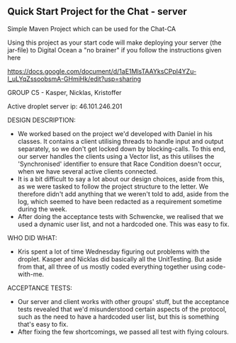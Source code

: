 ## Quick Start Project for the Chat - server

Simple Maven Project which can be used for the Chat-CA 

Using this project as your start code will make deploying your server (the jar-file) to Digital Ocean a "no brainer" if you follow the instructions given here

https://docs.google.com/document/d/1aE1MlsTAAYksCPpI4YZu-I_uLYqZssoobsmA-GHmiHk/edit?usp=sharing


GROUP C5 - Kasper, Nicklas, Kristoffer

Active droplet server ip: 46.101.246.201


DESIGN DESCRIPTION:
- We worked based on the project we'd developed with Daniel in his classes. It contains a client utilising threads to handle input and output separately, so we don't get locked down by blocking-calls. To this end, our server handles the clients using a Vector list, as this utilises the 'Synchronised' identifier to ensure that Race Condition doesn't occur, when we have several active clients connected.
- It is a bit difficult to say a lot about our design choices, aside from this, as we were tasked to follow the project structure to the letter. We therefore didn't add anything that we weren't told to add, aside from the log, which seemed to have been redacted as a requirement sometime during the week.
- After doing the acceptance tests with Schwencke, we realised that we used a dynamic user list, and not a hardcoded one. This was easy to fix.

WHO DID WHAT:
- Kris spent a lot of time Wednesday figuring out problems with the droplet. Kasper and Nicklas did basically all the UnitTesting. But aside from that, all three of us mostly coded everything together using code-with-me.

ACCEPTANCE TESTS:
- Our server and client works with other groups' stuff, but the acceptance tests revealed that we'd misunderstood certain aspects of the protocol, such as the need to have a hardcoded user list, but this is something that's easy to fix.
- After fixing the few shortcomings, we passed all test with flying colours.
